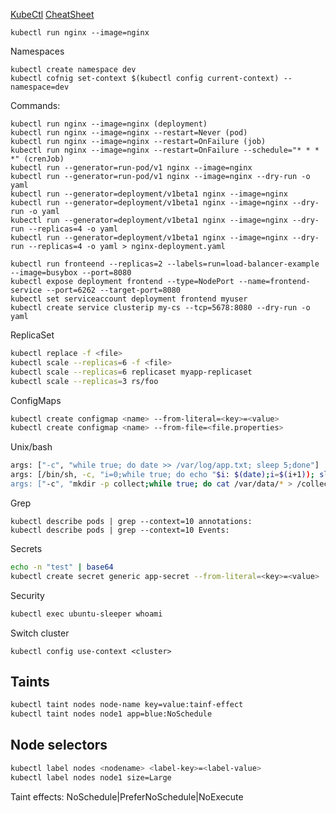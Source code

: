 [KubeCtl](https://kubernetes.io/docs/reference/generated/kubectl/kubectl-commands#run)
[CheatSheet](https://kubernetes.io/docs/reference/kubectl/cheatsheet/)

```
kubectl run nginx --image=nginx
```

Namespaces

```
kubectl create namespace dev
kubectl cofnig set-context $(kubectl config current-context) --namespace=dev
```

Commands:

```
kubectl run nginx --image=nginx (deployment)
kubectl run nginx --image=nginx --restart=Never (pod)
kubectl run nginx --image=nginx --restart=OnFailure (job)
kubectl run nginx --image=nginx --restart=OnFailure --schedule="* * * *" (crenJob)
kubectl run --generator=run-pod/v1 nginx --image=nginx
kubectl run --generator=run-pod/v1 nginx --image=nginx --dry-run -o yaml
kubectl run --generator=deployment/v1beta1 nginx --image=nginx
kubectl run --generator=deployment/v1beta1 nginx --image=nginx --dry-run -o yaml
kubectl run --generator=deployment/v1beta1 nginx --image=nginx --dry-run --replicas=4 -o yaml
kubectl run --generator=deployment/v1beta1 nginx --image=nginx --dry-run --replicas=4 -o yaml > nginx-deployment.yaml

kubectl run fronteend --replicas=2 --labels=run=load-balancer-example --image=busybox --port=8080
kubectl expose deployment frontend --type=NodePort --name=frontend-service --port=6262 --target-port=8080
kubectl set serviceaccount deployment frontend myuser
kubectl create service clusterip my-cs --tcp=5678:8080 --dry-run -o yaml
```

ReplicaSet

```sh
kubectl replace -f <file>
kubectl scale --replicas=6 -f <file>
kubectl scale --replicas=6 replicaset myapp-replicaset
kubectl scale --replicas=3 rs/foo
```

ConfigMaps

```sh
kubectl create configmap <name> --from-literal=<key>=<value>
kubectl create configmap <name> --from-file=<file.properties>
```

Unix/bash

```sh
args: ["-c", "while true; do date >> /var/log/app.txt; sleep 5;done"]
args: [/bin/sh, -c, "i=0;while true; do echo "$i: $(date);i=$(i+1)); sleep 5;done"]
args: ["-c", "mkdir -p collect;while true; do cat /var/data/* > /collect/data.txt; sleep 10;done"]
```

Grep

```
kubectl describe pods | grep --context=10 annotations:
kubectl describe pods | grep --context=10 Events:
```

Secrets

```sh
echo -n "test" | base64
kubectl create secret generic app-secret --from-literal=<key>=<value>
```

Security

```sh
kubectl exec ubuntu-sleeper whoami
```


Switch cluster
```
kubectl config use-context <cluster>
```

## Taints

```sh
kubectl taint nodes node-name key=value:tainf-effect
kubectl taint nodes node1 app=blue:NoSchedule
```

## Node selectors

```sh
kubectl label nodes <nodename> <label-key>=<label-value>
kubectl label nodes node1 size=Large
```

Taint effects: NoSchedule|PreferNoSchedule|NoExecute
